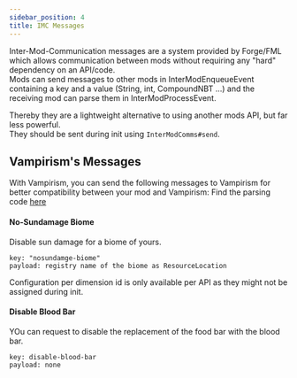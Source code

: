 ```yaml
---
sidebar_position: 4
title: IMC Messages
---
```


Inter-Mod-Communication messages are a system provided by Forge/FML which allows communication between mods without requiring any "hard" dependency on an API/code.  
Mods can send messages to other mods in InterModEnqueueEvent containing a key and a value (String, int, CompoundNBT ...) and the receiving mod can parse them in InterModProcessEvent.  

Thereby they are a lightweight alternative to using another mods API, but far less powerful.  
They should be sent during init using `InterModComms#send`.  

## Vampirism's Messages
With Vampirism, you can send the following messages to Vampirism for better compatibility between your mod and Vampirism:
Find the parsing code [here](https://github.com/TeamLapen/Vampirism/blob/4bf2c73fb860a23de225edbae9c0b1c1ead3dd1a/src/main/java/de/teamlapen/vampirism/modcompat/IMCHandler.java)

#### No-Sundamage Biome
Disable sun damage for a biome of yours.
```
key: "nosundamge-biome"
payload: registry name of the biome as ResourceLocation
```
  
Configuration per dimension id is only available per API as they might not be assigned during init.

#### Disable Blood Bar
YOu can request to disable the replacement of the food bar with the blood bar.
```
key: disable-blood-bar
payload: none
```
